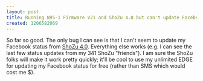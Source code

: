 ```yaml
---
layout: post
title: Running N95-1 Firmware V21 and ShoZu 4.0 but can't update Facebook Status
created: 1206582069
---
```

<p>So far so good. The only bug I can see is that I can&#39;t seem to update my Facebook status from <a href="http://shozu.vox.com/library/post/shozu-40-has-landed.html">ShoZu 4.0</a>. Everything else works (e.g. I can see the last few status updates from my 341 ShoZu &quot;friends&quot;). I am sure the ShoZu folks will make it work pretty quickly; it&#39;ll be cool to use my unlimited EDGE for updating my Facebook status for free (rather than SMS which would cost me $).</p> 

